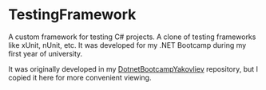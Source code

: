 # TestingFramework

A custom framework for testing C# projects. A clone of testing frameworks like xUnit, nUnit, etc. It was developed for my .NET Bootcamp during my first year of university.

It was originally developed in my [DotnetBootcampYakovliev](https://github.com/xxamii/DotnetBootcampYakovliev) repository, but I copied it here for more convenient viewing.
